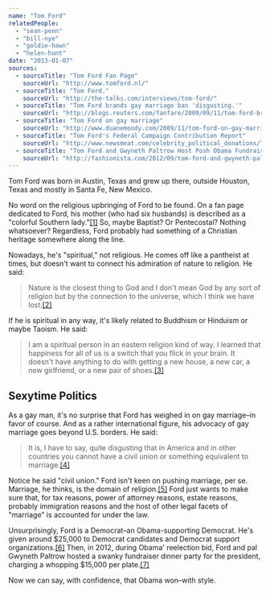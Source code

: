 ```yaml
---
name: "Tom Ford"
relatedPeople:
  - "sean-penn"
  - "bill-nye"
  - "goldie-hawn"
  - "helen-hunt"
date: "2013-01-07"
sources:
  - sourceTitle: "Tom Ford Fan Page"
    sourceUrl: "http://www.tomford.nl/"
  - sourceTitle: "Tom Ford."
    sourceUrl: "http://the-talks.com/interviews/tom-ford/"
  - sourceTitle: "Tom Ford brands gay marriage ban 'disgusting.'"
    sourceUrl: "http://blogs.reuters.com/fanfare/2009/09/11/tom-ford-brands-gay-marriage-ban-disgusting/"
  - sourceTitle: "Tom Ford on gay marriage"
    sourceUrl: "http://www.duanemoody.com/2009/11/tom-ford-on-gay-marriage/"
  - sourceTitle: "Tom Ford's Federal Campaign Contribution Report"
    sourceUrl: "http://www.newsmeat.com/celebrity_political_donations/Tom_Ford.php"
  - sourceTitle: "Tom Ford and Gwyneth Paltrow Host Posh Obama Fundraiser with Anna Wintour in London"
    sourceUrl: "http://fashionista.com/2012/09/tom-ford-and-gwyneth-paltrow-host-posh-obama-fundraiser-with-anna-wintour-in-london/"
---
```


Tom Ford was born in Austin, Texas and grew up there, outside Houston, Texas and mostly in Santa Fe, New Mexico.

No word on the religious upbringing of Ford to be found. On a fan page dedicated to Ford, his mother (who had six husbands) is described as a "colorful Southern lady."<a class="source-citation" href="#http://www.tomford.nl/" title="Tom Ford Fan Page">[1]</a> So, maybe Baptist? Or Pentecostal? Nothing whatsoever? Regardless, Ford probably had something of a Christian heritage somewhere along the line.

Nowadays, he's "spiritual," not religious. He comes off like a pantheist at times, but doesn't want to connect his admiration of nature to religion. He said:

>Nature is the closest thing to God and I don't mean God by any sort of religion but by the connection to the universe, which I think we have lost.<a class="source-citation" href="#http://the-talks.com/interviews/tom-ford/" title="Tom Ford.">[2]</a>

If he is spiritual in any way, it's likely related to Buddhism or Hinduism or maybe Taoism. He said:

>I am a spiritual person in an eastern religion kind of way. I learned that happiness for all of us is a switch that you flick in your brain. It doesn't have anything to do with getting a new house, a new car, a new girlfriend, or a new pair of shoes.<a class="source-citation" href="#http://the-talks.com/interviews/tom-ford/" title="Tom Ford.">[3]</a>

## 

## Sexytime Politics

As a gay man, it's no surprise that Ford has weighed in on gay marriage–in favor of course. And as a rather international figure, his advocacy of gay marriage goes beyond U.S. borders. He said:

>It is, I have to say, quite disgusting that in America and in other countries you cannot have a civil union or something equivalent to marriage.<a class="source-citation" href="#http://blogs.reuters.com/fanfare/2009/09/11/tom-ford-brands-gay-marriage-ban-disgusting/" title="Tom Ford brands gay marriage ban &apos;disgusting.&apos;">[4]</a>

Notice he said "civil union." Ford isn't keen on pushing marriage, per se. Marriage, he thinks, is the domain of religion.<a class="source-citation" href="#http://www.duanemoody.com/2009/11/tom-ford-on-gay-marriage/" title="Tom Ford on gay marriage">[5]</a> Ford just wants to make sure that, for tax reasons, power of attorney reasons, estate reasons, probably immigration reasons and the host of other legal facets of "marriage" is accounted for under the law.

Unsurprisingly, Ford is a Democrat–an Obama-supporting Democrat. He's given around $25,000 to Democrat candidates and Democrat support organizations.<a class="source-citation" href="#http://www.newsmeat.com/celebrity_political_donations/Tom_Ford.php" title="Tom Ford&apos;s Federal Campaign Contribution Report">[6]</a> Then, in 2012, during Obama' reelection bid, Ford and pal Gwyneth Paltrow hosted a swanky fundraiser dinner party for the president, charging a whopping $15,000 per plate.<a class="source-citation" href="#http://fashionista.com/2012/09/tom-ford-and-gwyneth-paltrow-host-posh-obama-fundraiser-with-anna-wintour-in-london/" title="Tom Ford and Gwyneth Paltrow Host Posh Obama Fundraiser with Anna Wintour in London">[7]</a>

Now we can say, with confidence, that Obama won–with style.